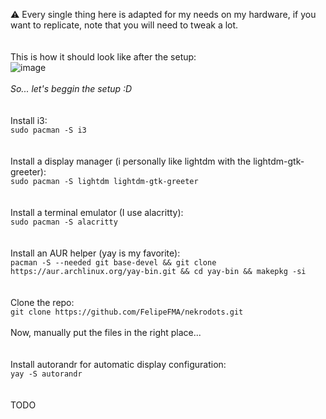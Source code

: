 ⚠️ Every single thing here is adapted for my needs on my hardware, if you want to replicate, note that you will need to tweak a lot.<br>
<br>
<br>
This is how it should look like after the setup: <br>
![image](https://github.com/FelipeFMA/nekrodots/assets/30672253/7cacb29d-b13f-4a32-b897-0f7b3d3306e1)
<br>
<br>
_So... let's beggin the setup :D_
<br>
<br>
<br>
Install i3:<br>
```sudo pacman -S i3```  
<br>
<br>
Install a display manager (i personally like lightdm with the lightdm-gtk-greeter):<br>
```sudo pacman -S lightdm lightdm-gtk-greeter```  
<br>
<br>
Install a terminal emulator (I use alacritty):<br>
```sudo pacman -S alacritty```  
<br>
<br>
Install an AUR helper (yay is my favorite):<br>
```pacman -S --needed git base-devel && git clone https://aur.archlinux.org/yay-bin.git && cd yay-bin && makepkg -si```  
<br>
<br>
Clone the repo:<br>
```git clone https://github.com/FelipeFMA/nekrodots.git```<br>
<br>
Now, manually put the files in the right place...  
<br>
<br>
Install autorandr for automatic display configuration:<br>
```yay -S autorandr```<br>
<br>
<br>
TODO 
